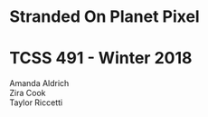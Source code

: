 # Stranded On Planet Pixel
# TCSS 491 - Winter 2018
Amanda Aldrich <br>
Zira Cook <br>
Taylor Riccetti <br>
